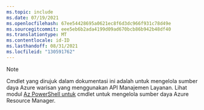```yaml
---
ms.topic: include
ms.date: 07/19/2021
ms.openlocfilehash: 67ee54428695a0621ec8f6d3dc966f931c78d49e
ms.sourcegitcommit: eee5eb6b2ada4199d09ad670bcb86b942b48df40
ms.translationtype: MT
ms.contentlocale: id-ID
ms.lasthandoff: 08/31/2021
ms.locfileid: "130591762"
---
```

> [!NOTE]
> Cmdlet yang dirujuk dalam dokumentasi ini adalah untuk mengelola sumber daya Azure warisan yang menggunakan API Manajemen Layanan. Lihat modul [Az PowerShell untuk](/powershell/azure/install-az-ps) cmdlet untuk mengelola sumber daya Azure Resource Manager.

